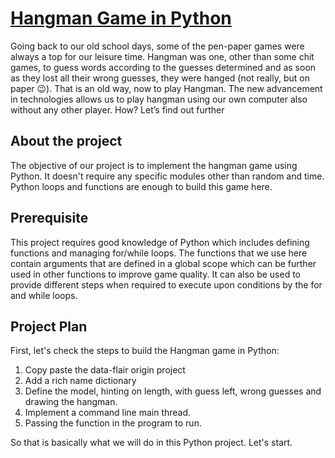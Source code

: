 # [Hangman Game in Python](https://data-flair.training/blogs/hangman-game-python-code/)
Going back to our old school days, some of the pen-paper games were always a top for
our leisure time. Hangman was one, other than some chit games, to guess words according
to the guesses determined and as soon as they lost all their wrong guesses, they were
hanged (not really, but on paper 😉). That is an old way, now to play Hangman. The new
advancement in technologies allows us to play hangman using our own computer also 
without any other player. How? Let’s find out further

## About the project
The objective of our project is to implement the hangman game using Python. It doesn't
require any specific modules other than random and time. Python loops and functions are
enough to build this game here.

## Prerequisite
This project requires good knowledge of Python which includes defining functions and 
managing for/while loops. The functions that we use here contain arguments that are
defined in a global scope which can be further used in other functions to improve game
quality. It can also be used to provide different steps when required to execute upon
conditions by the for and while loops.

## Project Plan
First, let's check the steps to build the Hangman game in Python:

1. Copy paste the data-flair origin project
1. Add a rich name dictionary
1. Define the model, hinting on length, with guess left, wrong guesses and drawing 
the hangman.
1. Implement a command line main thread.
1. Passing the function in the program to run.

So that is basically what we will do in this Python project. Let's start.

